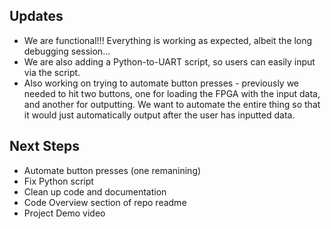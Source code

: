 ## Updates
- We are functional!!! Everything is working as expected, albeit the long debugging session...
- We are also adding a Python-to-UART script, so users can easily input via the script.
- Also working on trying to automate button presses - previously we needed to hit two buttons, one for loading the FPGA with the input data, and another for outputting. We want to automate the entire thing so that it would just automatically output after the user has inputted data.

## Next Steps
- Automate button presses (one remanining)
- Fix Python script
- Clean up code and documentation
- Code Overview section of repo readme
- Project Demo video

